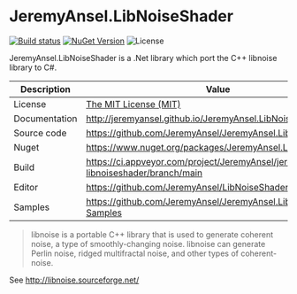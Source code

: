 # JeremyAnsel.LibNoiseShader

[![Build status](https://ci.appveyor.com/api/projects/status/f5u4643ge0lya9f0/branch/main?svg=true)](https://ci.appveyor.com/project/JeremyAnsel/jeremyansel-libnoiseshader/branch/main)
[![NuGet Version](https://buildstats.info/nuget/JeremyAnsel.LibNoiseShader)](https://www.nuget.org/packages/JeremyAnsel.LibNoiseShader)
![License](https://img.shields.io/github/license/JeremyAnsel/JeremyAnsel.LibNoiseShader)

JeremyAnsel.LibNoiseShader is a .Net library which port the C++ libnoise library to C#.

Description     | Value
----------------|----------------
License         | [The MIT License (MIT)](https://github.com/JeremyAnsel/JeremyAnsel.LibNoiseShader/blob/main/LICENSE.txt)
Documentation   | http://jeremyansel.github.io/JeremyAnsel.LibNoiseShader
Source code     | https://github.com/JeremyAnsel/JeremyAnsel.LibNoiseShader
Nuget           | https://www.nuget.org/packages/JeremyAnsel.LibNoiseShader
Build           | https://ci.appveyor.com/project/JeremyAnsel/jeremyansel-libnoiseshader/branch/main
Editor          | https://github.com/JeremyAnsel/LibNoiseShaderEditor
Samples         | https://github.com/JeremyAnsel/JeremyAnsel.LibNoiseShader-Samples

> libnoise is a portable C++ library that is used to generate coherent noise, a type of smoothly-changing noise. libnoise can generate Perlin noise, ridged multifractal noise, and other types of coherent-noise.

See http://libnoise.sourceforge.net/
